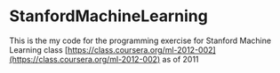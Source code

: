 # StanfordMachineLearning

This is the my code for the programming exercise for Stanford Machine Learning class [https://class.coursera.org/ml-2012-002](https://class.coursera.org/ml-2012-002) as of 2011
